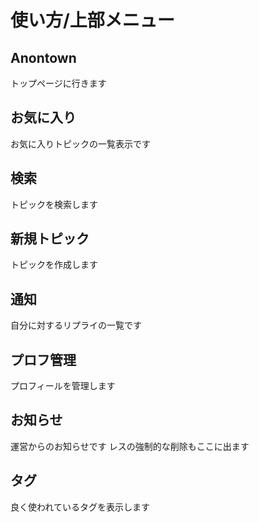 # 使い方/上部メニュー
## Anontown
トップページに行きます

## お気に入り
お気に入りトピックの一覧表示です

## 検索
トピックを検索します

## 新規トピック
トピックを作成します

## 通知
自分に対するリプライの一覧です

## プロフ管理
プロフィールを管理します

## お知らせ
運営からのお知らせです
レスの強制的な削除もここに出ます

## タグ
良く使われているタグを表示します